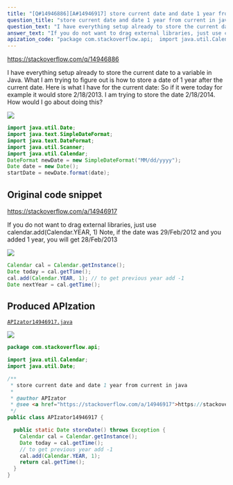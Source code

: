 ```yaml
---
title: "[Q#14946886][A#14946917] store current date and date 1 year from current in java"
question_title: "store current date and date 1 year from current in java"
question_text: "I have everything setup already to store the current date to a variable in Java.  What I am trying to figure out is how to store a date of 1 year after the current date. Here is what I have for the current date: So if it were today for example it would store 2/18/2013.  I am trying to store the date 2/18/2014.  How would I go about doing this?"
answer_text: "If you do not want to drag external libraries, just use calendar.add(Calendar.YEAR, 1) Note, if the date was 29/Feb/2012 and you added 1 year, you will get 28/Feb/2013"
apization_code: "package com.stackoverflow.api;  import java.util.Calendar; import java.util.Date;  /**  * store current date and date 1 year from current in java  *  * @author APIzator  * @see <a href=\"https://stackoverflow.com/a/14946917\">https://stackoverflow.com/a/14946917</a>  */ public class APIzator14946917 {    public static Date storeDate() throws Exception {     Calendar cal = Calendar.getInstance();     Date today = cal.getTime();     // to get previous year add -1     cal.add(Calendar.YEAR, 1);     return cal.getTime();   } }"
---
```


https://stackoverflow.com/q/14946886

I have everything setup already to store the current date to a variable in Java.  What I am trying to figure out is how to store a date of 1 year after the current date.
Here is what I have for the current date:
So if it were today for example it would store 2/18/2013.  I am trying to store the date 2/18/2014.  How would I go about doing this?


<div class="code-logo"><img src="/stackoverflow.png" /></div>

```java
import java.util.Date;
import java.text.SimpleDateFormat;
import java.text.DateFormat;
import java.util.Scanner;
import java.util.Calendar;
DateFormat newDate = new SimpleDateFormat("MM/dd/yyyy");
Date date = new Date();
startDate = newDate.format(date);
```


## Original code snippet

https://stackoverflow.com/a/14946917

If you do not want to drag external libraries, just use calendar.add(Calendar.YEAR, 1)
Note, if the date was 29/Feb/2012 and you added 1 year, you will get 28/Feb/2013

<div class="code-logo"><img src="/stackoverflow.png" /></div>

```java
Calendar cal = Calendar.getInstance();
Date today = cal.getTime();
cal.add(Calendar.YEAR, 1); // to get previous year add -1
Date nextYear = cal.getTime();
```

## Produced APIzation

[`APIzator14946917.java`](https://github.com/pasqualesalza/apization-temp-data/raw/master/search/APIzator14946917.java)

<div class="code-logo"><img src="/apizator.png" /></div>

```java
package com.stackoverflow.api;

import java.util.Calendar;
import java.util.Date;

/**
 * store current date and date 1 year from current in java
 *
 * @author APIzator
 * @see <a href="https://stackoverflow.com/a/14946917">https://stackoverflow.com/a/14946917</a>
 */
public class APIzator14946917 {

  public static Date storeDate() throws Exception {
    Calendar cal = Calendar.getInstance();
    Date today = cal.getTime();
    // to get previous year add -1
    cal.add(Calendar.YEAR, 1);
    return cal.getTime();
  }
}

```